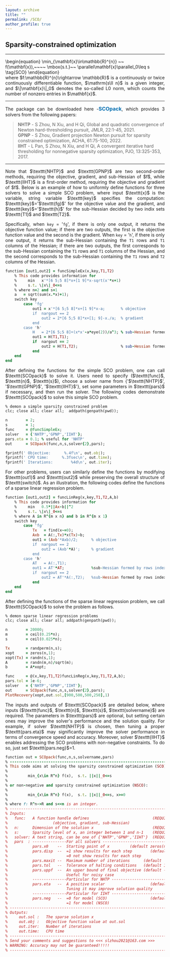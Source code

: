 ```yaml
---
layout: archive
title: ""   
permalink: /SCO/
author_profile: true
---
```


<style>
a:link {
  text-decoration: none;
}

a:visited {
  text-decoration: none;
}

a:hover {
  text-decoration: underline;
}

a:active {
  text-decoration: underline;
}
</style>

 
## Sparsity-constrained optimization
---

<p style="line-height: 1;"></p>
\begin{equation}
\min_{\mathbf{x}\in\mathbb{R}^{n}} ~~  f(\mathbf{x}),~~~~ \mbox{s.t.}~~ \parallel\mathbf{x}\parallel_0\leq s  \tag{SCO}
\end{equation}

<div style="text-align:justify;">
where  $f:\mathbb{R}^{n}\rightarrow \mathbb{R}$ is a continuously or twice continuously differentiable function, $\mathrm{s\ll n}$ is a given integer, and $\|\mathbf{x}\|_0$ denotes the so-called L0 norm, which counts the number of nonzero entries in $\mathbf{x}$.
</div>
 

---
<div style="text-align:justify;"> 
The package can be downloaded here -<a style="font-size: 16px; font-weight: bold;color:#006DB0" href="\files\SCOpack.zip" target="_blank">SCOpack</a>,
which provides 3 solvers from the following papers:
</div>

> <b style="font-size:14px;color:#777777">NHTP</b> - <span style="font-size: 14px"> S Zhou, N Xiu, and H Qi, Global and quadratic convergence of Newton hard-thresholding pursuit, JMLR, 22:1-45, 2021. </span>
<br><b style="font-size:14px;color:#777777">GPNP</b> - <span style="font-size: 14px"> S Zhou, Gradient projection Newton pursuit for sparsity constrained optimization, ACHA, 61:75-100, 2022. </span>
<br><b style="font-size:14px;color:#777777">IIHT</b> - <span style="font-size: 14px"> L Pan, S Zhou, N Xiu, and H Qi, A convergent iterative hard thresholding for nonnegative sparsity optimization, PJO, 13:325-353, 2017. </span>

---
<div style="text-align:justify;">  
Note that $\texttt{NHTP}$ and $\texttt{GPNP}$ are two second-order methods, requiring the objective, gradient, and sub-Hessian of $f$, while $\texttt{IIHT}$ is a first-order method, requiring the objective and gradient of $f$. Below is an example of how to uniformly define functions for three solvers to solve a simple SCO problem, where input $\texttt{x}$ is the variable, string variable $\texttt{key}$ specifies the computation: $\texttt{key}$='$\texttt{fg}$' for the objective value and the gradient, and $\texttt{key}$='$\texttt{h}$' for the sub-Hessian decided by two indix sets $\texttt{T1}$ and $\texttt{T2}$. 

Specifically, when $\texttt{key}$ = '$\texttt{fg}$', if there is only one output, it returns the objective function value; if there are two outputs, the first is the objective function value and the second is the gradient. When $\texttt{key}$ = '$\texttt{h}$', if there is only one output, it returns the sub-Hessian containing the $\texttt{T1}$ rows and $\texttt{T1}$ columns of the Hessian; if there are two outputs, the first corresponds to the sub-Hessian containing the $\texttt{T1}$ rows and $\texttt{T1}$ columns of the Hessian, and the second corresponds to the sub-Hessian containing the $\texttt{T1}$ rows and $\texttt{T2}$ columns of the Hessian.
</div>
<p style="line-height: 1;"></p>

```ruby
function [out1,out2] = funcSimpleEx(x,key,T1,T2)
    % This code provides information for
    %     min   x'*[6 5;5 8]*x+[1 9]*x-sqrt(x'*x+1) 
    %     s.t. \|x\|_0<=s
    % where n=2 and s=1   
    a   = sqrt(sum(x.*x)+1);
    switch key
        case 'fg'    
            out1 = x'*[6 5;5 8]*x+[1 9]*x-a;       % objective
            if  nargout == 2 
                out2 = 2*[6 5;5 8]*x+[1; 9]-x./a;  % gradient
            end
        case 'h'
            H   = 2*[6 5;5 8]+(x*x'-a*eye(2))/a^3; % sub-Hessian formed by rows indexed by T1 and columns indexed by T1
            out1 = H(T1,T1);
            if  nargout == 2 
                out2 = H(T1,T2);                   % sub-Hessian formed by rows indexed by T1 and columns indexed by T2
            end
    end
end
```

<div style="text-align:justify;">
After defining the functions for the simple SCO problem, one can call $\texttt{SCOpack}$ to solve it. Users need to specify ($\texttt{func}$, $\texttt{n}$, $\texttt{s}$), choose a solver name from  {'$\texttt{NHTP}$', '$\texttt{GPNP}$', '$\texttt{IIHT}$'}, set some parameters in $\texttt{pars}$ if necessary, and then run the solver. The following codes demonstrate $\texttt{SCOpack}$ to solve this simple SCO problem.
</div>
<p style="line-height: 1;"></p>

```ruby
% demon a simple sparsity constrained problem
clc; close all; clear all;  addpath(genpath(pwd));

n        = 2;
s        = 1; 
func     = @funcSimpleEx;
solver   = {'NHTP','GPNP','IIHT'};
pars.eta = 0.1; % useful for 'NHTP'
out      = SCOpack(func,n,s,solver{2},pars); 

fprintf(' Objective:      %.4f\n', out.obj); 
fprintf(' CPU time:      %.3fsec\n', out.time);
fprintf(' Iterations:        %4d\n', out.iter);
```

<div style="text-align:justify;">
For other problems, users can similarly define the functions by modifying $\texttt{out1}$ and $\texttt{out2}$ while preserving the overall structure of $\texttt{switch}$. As an illustration, the following codes define the functions of a sparse linear regression problem.
</div>
<p style="line-height: 1;"></p>

```ruby
function [out1,out2] = funcLinReg(x,key,T1,T2,A,b)
    % This code provides information for
    %     min   0.5*||Ax-b||^2 
    %     s.t. \|x\|_0<=s
    % where A in R^{m x n} and b in R^{m x 1}    
    switch key
        case 'fg'
            Tx   = find(x~=0);
            Axb  = A(:,Tx)*x(Tx)-b;
            out1 = (Axb'*Axb)/2;      % objective 
            if  nargout == 2 
                out2 = (Axb'*A)';     % gradient 
            end
        case 'h'        
            AT   = A(:,T1); 
            out1 = AT'*AT;            %sub-Hessian formed by rows indexed by T1 and columns indexed by T1   
            if  nargout == 2
                out2 = AT'*A(:,T2);   %sub-Hessian formed by rows indexed by T1 and columns indexed by T2
            end       
    end
end
```
<div style="text-align:justify;">
After defining the functions of the sparse linear regression problem, we call $\texttt{SCOpack}$ to solve the problem as follows.
</div>
<p style="line-height: 1;"></p>

```ruby
% demon sparse linear regression problems 
clc; close all; clear all; addpath(genpath(pwd));

n        = 20000;  
m        = ceil(0.25*n); 
s        = ceil(0.025*n);

Tx       = randperm(n,s);  
xopt     = zeros(n,1);  
xopt(Tx) = randn(s,1); 
A        = randn(m,n)/sqrt(m); 
b        = A*xopt;  

func     = @(x,key,T1,T2)funcLinReg(x,key,T1,T2,A,b);
pars.tol = 1e-6;
solver   = {'NHTP','GPNP','IIHT'};
out      = SCOpack(func,n,s,solver{2},pars);
PlotRecovery(xopt,out.sol,[900,500,500,250],1)
```

<div style="text-align:justify;">
The inputs and outputs of $\texttt{SCOpack}$ are detailed below, where inputs ($\texttt{func}$, $\texttt{n}$, $\texttt{s}$, $\texttt{solvername}$) are required. The parameters in $\texttt{pars}$ are optional, but setting certain ones may improve the solver's performance and the solution quality. For example, if solver $\texttt{NHTP}$ is chosen, then tuning a proper $\texttt{pars.eta}$ may significantly improve the solver performance in terms of convergence speed and accuracy. Moreover, solver $\texttt{IIHT}$ enables addressing the SCO problems with non-negative constraints. To do so, just set $\texttt{pars.neg}$=1. 
</div>

<p style="line-height: 1;"></p>

```ruby
function out = SCOpack(func,n,s,solvername,pars)
% -------------------------------------------------------------------------
% This code aims at solving the sparsity constrained optimization (SCO),
%
%         min_{x\in R^n} f(x),  s.t. ||x||_0<=s
%
% or non-negative and sparsity constrained optimization (NSCO):
%
%         min_{x\in R^n} f(x),  s.t. ||x||_0<=s, x>=0 
%
% where f: R^n->R and s<<n is an integer.
% -------------------------------------------------------------------------
% Inputs:
%   func:   A function handle defines                            (REQUIRED)
%                    (objective, gradient, sub-Hessian)
%   n:      Dimension of the solution x                          (REQUIRED)
%   s:      Sparsity level of x, an integer between 1 and n-1    (REQUIRED)
%   solver: A text string, can be one of {'NHTP','GPNP','IIHT'}  (REQUIRED)
%   pars  : ---------------For all solvers --------------------------------
%           pars.x0    --  Starting point of x         (default zeros(n,1))
%           pars.disp  --  =1 show results for each step        (default 1)
%                          =0 not show results for each step
%           pars.maxit --  Maximum number of iterations      (default  2e3) 
%           pars.tol   --  Tolerance of halting conditions   (default 1e-6)
%           pars.uppf  --  An upper bound of final objective (default -Inf)
%                          Useful for noisy case
%           ---------------Particular for NHTP ----------------------------
%           pars.eta   --  A positive scalar                    (default 1)  
%                          Tuning it may improve solution quality 
%           ---------------Particular for IIHT ----------------------------
%           pars.neg   --  =0 for model (SCO)                   (default 1)
%                          =1 for model (NSCO)
% -------------------------------------------------------------------------
% Outputs:
%     out.sol :   The sparse solution x
%     out.obj :   Objective function value at out.sol 
%     out.iter:   Number of iterations
%     out.time:   CPU time
% -------------------------------------------------------------------------
% Send your comments and suggestions to <<< slzhou2021@163.com >>>   
% WARNING: Accuracy may not be guaranteed!!!!!  
% -------------------------------------------------------------------------
```
